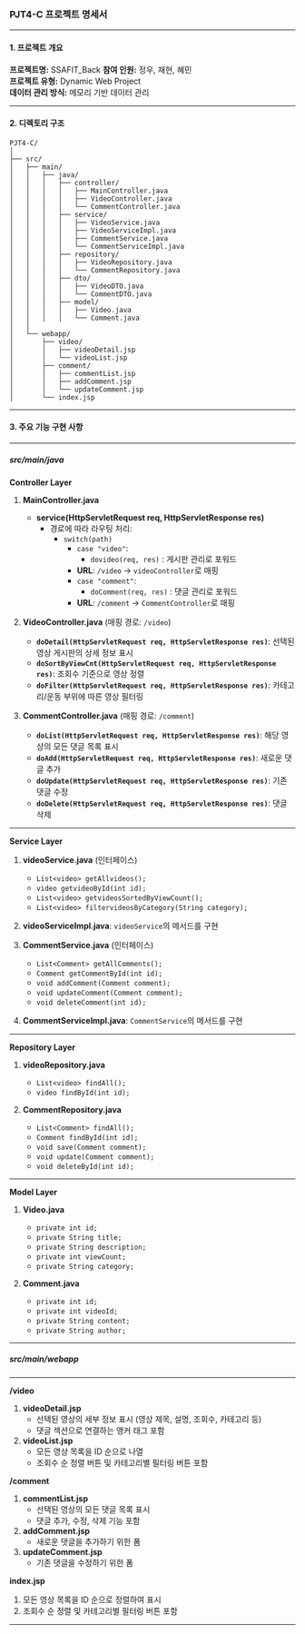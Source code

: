 ### **PJT4-C 프로젝트 명세서**

---

#### **1. 프로젝트 개요**

**프로젝트명:** SSAFIT_Back
**참여 인원:** 정우, 재현, 혜민  
**프로젝트 유형:** Dynamic Web Project  
**데이터 관리 방식:** 메모리 기반 데이터 관리

---

#### **2. 디렉토리 구조**

```
PJT4-C/
│
├── src/
│   ├── main/
│   │   ├── java/
│   │   │   ├── controller/
│   │   │   │   ├── MainController.java
│   │   │   │   ├── VideoController.java
│   │   │   │   └── CommentController.java
│   │   │   ├── service/
│   │   │   │   ├── VideoService.java
│   │   │   │   ├── VideoServiceImpl.java
│   │   │   │   ├── CommentService.java
│   │   │   │   └── CommentServiceImpl.java
│   │   │   ├── repository/
│   │   │   │   ├── VideoRepository.java
│   │   │   │   └── CommentRepository.java
│   │   │   ├── dto/
│   │   │   │   ├── VideoDTO.java
│   │   │   │   └── CommentDTO.java
│   │   │   ├── model/
│   │   │   │   ├── Video.java
│   │   │   │   └── Comment.java
│   │
│   └── webapp/
│       ├── video/
│       │   ├── videoDetail.jsp
│       │   └── videoList.jsp
│       ├── comment/
│       │   ├── commentList.jsp
│       │   ├── addComment.jsp
│       │   └── updateComment.jsp
│       └── index.jsp
```

---

#### **3. 주요 기능 구현 사항**

---

##### **src/main/java**

**Controller Layer**

1. **MainController.java**
    - **service(HttpServletRequest req, HttpServletResponse res)**
      - 경로에 따라 라우팅 처리:
        - `switch(path)`
          - `case "video"`:
            - `dovideo(req, res)` : 게시판 관리로 포워드
          - **URL**: `/video` → `videoController`로 매핑
          - `case "comment"`:
            - `doComment(req, res)` : 댓글 관리로 포워드
          - **URL**: `/comment` → `CommentController`로 매핑

2. **VideoController.java** (매핑 경로: `/video`)
    - **`doDetail(HttpServletRequest req, HttpServletResponse res)`**: 선택된 영상 게시판의 상세 정보 표시
    - **`doSortByViewCnt(HttpServletRequest req, HttpServletResponse res)`**: 조회수 기준으로 영상 정렬
    - **`doFilter(HttpServletRequest req, HttpServletResponse res)`**: 카테고리/운동 부위에 따른 영상 필터링

3. **CommentController.java** (매핑 경로: `/comment`)
    - **`doList(HttpServletRequest req, HttpServletResponse res)`**: 해당 영상의 모든 댓글 목록 표시
    - **`doAdd(HttpServletRequest req, HttpServletResponse res)`**: 새로운 댓글 추가
    - **`doUpdate(HttpServletRequest req, HttpServletResponse res)`**: 기존 댓글 수정
    - **`doDelete(HttpServletRequest req, HttpServletResponse res)`**: 댓글 삭제

---

**Service Layer**

1. **videoService.java** (인터페이스)
    - `List<video> getAllvideos();`
    - `video getvideoById(int id);`
    - `List<video> getvideosSortedByViewCount();`
    - `List<video> filtervideosByCategory(String category);`

2. **videoServiceImpl.java**: `videoService`의 메서드를 구현

3. **CommentService.java** (인터페이스)
    - `List<Comment> getAllComments();`
    - `Comment getCommentById(int id);`
    - `void addComment(Comment comment);`
    - `void updateComment(Comment comment);`
    - `void deleteComment(int id);`

4. **CommentServiceImpl.java**: `CommentService`의 메서드를 구현

---

**Repository Layer**

1. **videoRepository.java**
    - `List<video> findAll();`
    - `video findById(int id);`

2. **CommentRepository.java**
    - `List<Comment> findAll();`
    - `Comment findById(int id);`
    - `void save(Comment comment);`
    - `void update(Comment comment);`
    - `void deleteById(int id);`

---

**Model Layer**

1. **Video.java**
    - `private int id;`
    - `private String title;`
    - `private String description;`
    - `private int viewCount;`
    - `private String category;`

2. **Comment.java**
    - `private int id;`
    - `private int videoId;`
    - `private String content;`
    - `private String author;`

---

##### **src/main/webapp**

---

**/video**
1. **videoDetail.jsp**
    - 선택된 영상의 세부 정보 표시 (영상 제목, 설명, 조회수, 카테고리 등)
    - 댓글 섹션으로 연결하는 앵커 태그 포함
2. **videoList.jsp**
    - 모든 영상 목록을 ID 순으로 나열
    - 조회수 순 정렬 버튼 및 카테고리별 필터링 버튼 포함

**/comment**
1. **commentList.jsp**
    - 선택된 영상의 모든 댓글 목록 표시
    - 댓글 추가, 수정, 삭제 기능 포함
2. **addComment.jsp**
    - 새로운 댓글을 추가하기 위한 폼
3. **updateComment.jsp**
    - 기존 댓글을 수정하기 위한 폼

**index.jsp**
1. 모든 영상 목록을 ID 순으로 정렬하여 표시
2. 조회수 순 정렬 및 카테고리별 필터링 버튼 포함

---
